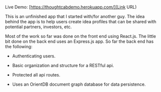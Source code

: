 Live Demo: [https://thoughtcabdemo.herokuapp.com/](Link URL)

This is an unfinished app that I started with/for another guy.  The idea behind the app is to help users create idea profiles that can be shared with potential partners, investors, etc. 

Most of the work so far was done on the front end using React.js.  The little bit done on the back end uses an Express.js app.  So far the back end has the following:
* Authenticating users.

* Basic organization and structure for a RESTful api.

* Protected all api routes.

* Uses an OrientDB document graph database for data persistence.